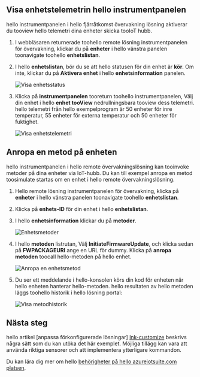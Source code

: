 ## <a name="view-device-telemetry-in-hello-dashboard"></a>Visa enhetstelemetrin hello instrumentpanelen
hello instrumentpanelen i hello fjärråtkomst övervakning lösning aktiverar du tooview hello telemetri dina enheter skicka tooIoT hubb.

1. I webbläsaren returnerade toohello remote lösning instrumentpanelen för övervakning, klickar du på **enheter** i hello vänstra panelen toonavigate toohello **enhetslistan**.
2. I hello **enhetslistan**, bör du se att hello statusen för din enhet är **kör**. Om inte, klickar du på **Aktivera enhet** i hello **enhetsinformation** panelen.
   
    ![Visa enhetsstatus][18]
3. Klicka på **instrumentpanelen** tooreturn toohello instrumentpanelen, Välj din enhet i hello **enhet tooView** nedrullningsbara tooview dess telemetri. hello telemetri från hello exempelprogram är 50 enheter för inre temperatur, 55 enheter för externa temperatur och 50 enheter för fuktighet.
   
    ![Visa enhetstelemetri][img-telemetry]

## <a name="invoke-a-method-on-your-device"></a>Anropa en metod på enheten
hello instrumentpanelen i hello remote övervakningslösning kan tooinvoke metoder på dina enheter via IoT-hubb. Du kan till exempel anropa en metod toosimulate startas om en enhet i hello remote övervakningslösning.

1. Hello remote lösning instrumentpanelen för övervakning, klicka på **enheter** i hello vänstra panelen toonavigate toohello **enhetslistan**.
2. Klicka på **enhets-ID** för din enhet i hello **enhetslistan**.
3. I hello **enhetsinformation** klickar du på **metoder**.
   
    ![Enhetsmetoder][13]
4. I hello **metoden** listrutan, Välj **InitiateFirmwareUpdate**, och klicka sedan på **FWPACKAGEURI** ange en URL för dummy. Klicka på **anropa metoden** toocall hello-metoden på hello enhet.
   
    ![Anropa en enhetsmetod][14]
   

5. Du ser ett meddelande i hello-konsolen körs din kod för enheten när hello enheten hanterar hello-metoden. hello resultaten av hello metoden läggs toohello historik i hello lösning portal:

    ![Visa metodhistorik][img-method-history]

## <a name="next-steps"></a>Nästa steg
hello artikel [anpassa förkonfigurerade lösningar] [ lnk-customize] beskrivs några sätt som du kan utöka det här exemplet. Möjliga tillägg kan vara att använda riktiga sensorer och att implementera ytterligare kommandon.

Du kan lära dig mer om hello [behörigheter på hello azureiotsuite.com platsen][lnk-permissions].

[13]: ./media/iot-suite-visualize-connecting/suite4.png
[14]: ./media/iot-suite-visualize-connecting/suite7-1.png
[18]: ./media/iot-suite-visualize-connecting/suite10.png
[img-telemetry]: ./media/iot-suite-visualize-connecting/telemetry.png
[img-method-history]: ./media/iot-suite-visualize-connecting/history.png
[lnk-customize]: ../articles/iot-suite/iot-suite-guidance-on-customizing-preconfigured-solutions.md
[lnk-permissions]: ../articles/iot-suite/iot-suite-permissions.md
